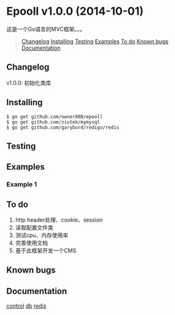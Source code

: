 # Epooll v1.0.0 (2014-10-01)

这是一个Go语言的MVC框架。。。

> [Changelog](https://github.com/owner888/epooll/blob/master/README.md#changelog)
> [Installing](https://github.com/owner888/epooll/blob/master/README.md#installing)
> [Testing](https://github.com/owner888/epooll/blob/master/README.md#testing)
> [Examples](https://github.com/owner888/epooll/blob/master/README.md#examples)
> [To do](https://github.com/owner888/epooll/blob/master/README.md#to-do)
> [Known bugs](https://github.com/owner888/epooll/blob/master/README.md#known-bugs)
> [Documentation](https://github.com/owner888/epooll/blob/master/README.md#documentation)

## Changelog

v1.0.0: 初始化类库

## Installing
    $ go get github.com/owner888/epooll
    $ go get github.com/ziutek/mymysql
    $ go get github.com/garyburd/redigo/redis

## Testing


## Examples

### Example 1

## To do

1. http header处理、cookie、session
1. 读取配置文件类
2. 测试cpu、内存使用率
3. 完善使用文档
4. 基于此框架开发一个CMS

## Known bugs


## Documentation
[control](http://www.godoc.org/pkg/github.com/owner888/epooll/control)
[db](http://www.godoc.org/pkg/github.com/owner888/epooll/db)
[redis](http://www.godoc.org/pkg/github.com/owner888/epooll/redis)

